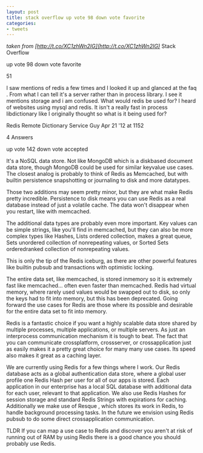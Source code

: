 ```yaml
---
layout: post
title: stack overflow up vote 98 down vote favorite
categories:
- tweets
---
```

*taken from [http://t.co/XC1zhWn2IG](http://t.co/XC1zhWn2IG)*
Stack Overflow

up vote 98 down vote favorite

51

I saw mentions of redis a few times and I looked it up and glanced at the faq . From what I can tell it's a server rather than in process library. I see it mentions storage and i am confused. What would redis be used for? I heard of websites using mysql and redis. It isn't a really fast in process libdictionary like I originally thought so what is it being used for?

Redis  Remote Dictionary Service  Guy Apr 21 '12 at 1152

4 Answers

up vote 142 down vote accepted

It's a NoSQL data store. Not like MongoDB which is a diskbased document data store, though MongoDB could be used for similar keyvalue use cases. The closest analog is probably to think of Redis as Memcached, but with builtin persistence snapshotting or journaling to disk and more datatypes.

Those two additions may seem pretty minor, but they are what make Redis pretty incredible. Persistence to disk means you can use Redis as a real database instead of just a volatile cache. The data won't disappear when you restart, like with memcached.

The additional data types are probably even more important. Key values can be simple strings, like you'll find in memcached, but they can also be more complex types like Hashes, Lists ordered collection, makes a great queue, Sets unordered collection of nonrepeating values, or Sorted Sets orderedranked collection of nonrepeating values.

This is only the tip of the Redis iceburg, as there are other powerful features like builtin pubsub and transactions with optimistic locking.

The entire data set, like memcached, is stored inmemory so it is extremely fast like memcached... often even faster than memcached. Redis had virtual memory, where rarely used values would be swapped out to disk, so only the keys had to fit into memory, but this has been deprecated. Going forward the use cases for Redis are those where its possible and desirable for the entire data set to fit into memory.

Redis is a fantastic choice if you want a highly scalable data store shared by multiple processes, multiple applications, or multiple servers. As just an interprocess communication mechanism it is tough to beat. The fact that you can communicate crossplatform, crossserver, or crossapplication just as easily makes it a pretty great choice for many many use cases. Its speed also makes it great as a caching layer.

We are currently using Redis for a few things where I work. Our Redis database acts as a global authentication data store, where a global user profile one Redis Hash per user for all of our apps is stored. Each application in our enterprise has a local SQL database with additional data for each user, relevant to that application. We also use Redis Hashes for session storage and standard Redis Strings with expirations for caching. Additionally we make use of Resque , which stores its work in Redis, to handle background processing tasks. In the future we envision using Redis pubsub to do some direct crossapplication communication.

TLDR If you can map a use case to Redis and discover you aren't at risk of running out of RAM by using Redis there is a good chance you should probably use Redis.

